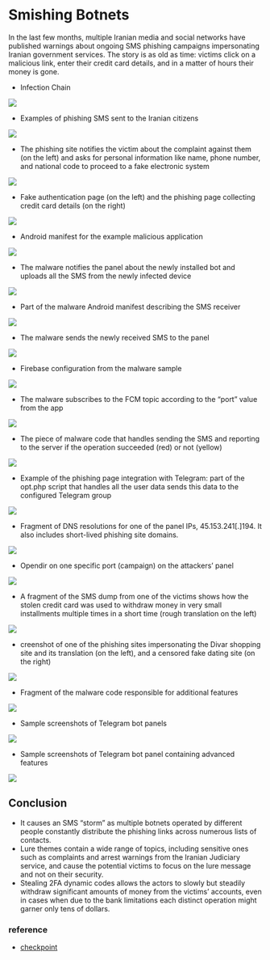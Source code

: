 # Smishing Botnets
In the last few months, multiple Iranian media and social networks have published warnings about ongoing SMS phishing campaigns impersonating Iranian government services. The story is as old as time: victims click on a malicious link, enter their credit card details, and in a matter of hours their money is gone.

* Infection Chain
 <img src="img/s1.jpg" />

* Examples of phishing SMS sent to the Iranian citizens
 <img src="img/s2.jpg" />


* The phishing site notifies the victim about the complaint against them (on the left) and asks for personal information like name, phone number, and national code to proceed to a fake electronic system
 <img src="img/s3.jpg" />


* Fake authentication page (on the left) and the phishing page collecting credit card details (on the right)
 <img src="img/s4.webp" />

* Android manifest for the example malicious application
 <img src="img/s5.jpg" />

* The malware notifies the panel about the newly installed bot and uploads all the SMS from the newly infected device
 <img src="img/s6.jpg" />


* Part of the malware Android manifest describing the SMS receiver
 <img src="img/s7.jpg" />

* The malware sends the newly received SMS to the panel
 <img src="img/s8.jpg" />

* Firebase configuration from the malware sample
 <img src="img/s9.jpg" />

* The malware subscribes to the FCM topic according to the “port” value from the app
 <img src="img/s10.jpg" />

* The piece of malware code that handles sending the SMS and reporting to the server if the operation succeeded (red) or not (yellow)
 <img src="img/s11.jpg" />


* Example of the phishing page integration with Telegram: part of the opt.php script that handles all the user data sends this data to the configured Telegram group
 <img src="img/s12.jpg" />

* Fragment of DNS resolutions for one of the panel IPs, 45.153.241[.]194. It also includes short-lived phishing site domains.
 <img src="img/s13.jpg" />


* Opendir on one specific port (campaign) on the attackers’ panel
 <img src="img/s14.jpg" />

* A fragment of the SMS dump from one of the victims shows how the stolen credit card was used to withdraw money in very small installments multiple times in a short time (rough translation on the left)
 <img src="img/s15.jpg" />


* creenshot of one of the phishing sites impersonating the Divar shopping site and its translation (on the left), and a censored fake dating site (on the right)
 <img src="img/s16.jpg" />

* Fragment of the malware code responsible for additional features
 <img src="img/s17.jpg" />


* Sample screenshots of Telegram bot panels
 <img src="img/s18_19.webp" />

* Sample screenshots of Telegram bot panel containing advanced features
 <img src="img/s20.jpg" />


## Conclusion
* It causes an SMS “storm” as multiple botnets operated by different people constantly distribute the phishing links across numerous lists of contacts.
* Lure themes contain a wide range of topics, including sensitive ones such as complaints and arrest warnings from the Iranian Judiciary service, and cause the potential victims to focus on the lure message and not on their security.
* Stealing 2FA dynamic codes allows the actors to slowly but steadily withdraw significant amounts of money from the victims’ accounts, even in cases when due to the bank limitations each distinct operation might garner only tens of dollars.


### reference
* [checkpoint](https://research.checkpoint.com/2021/smishing-botnets-going-viral-in-iran)
